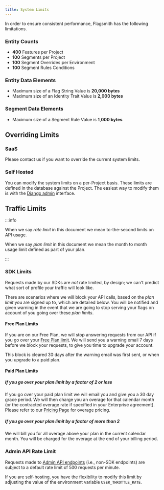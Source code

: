 ```yaml
---
title: System Limits
---
```


In order to ensure consistent performance, Flagsmith has the following limitations.

### Entity Counts

- **400** Features per Project
- **100** Segments per Project
- **100** Segment Overrides per Environment
- **100** Segment Rules Conditions

### Entity Data Elements

- Maximum size of a Flag String Value is **20,000 bytes**
- Maximum size of an Identity Trait Value is **2,000 bytes**

### Segment Data Elements

- Maximum size of a Segment Rule Value is **1,000 bytes**

## Overriding Limits

### SaaS

Please contact us if you want to override the current system limits.

### Self Hosted

You can modify the system limits on a per-Project basis. These limits are defined in the database against the Project.
The easiest way to modify them is with the [Django admin](/deployment/configuration/django-admin.md) interface.

## Traffic Limits

:::info

When we say _rate limit_ in this document we mean to-the-second limits on API usage.

When we say _plan limit_ in this document we mean the month to month usage limit defined as part of your plan.

:::

### SDK Limits

Requests made by our SDKs are _not_ rate limited, by design; we can't predict what sort of profile your traffic will
look like.

There are scenarios where we will block your API calls, based on the _plan limit_ you are signed up to, which are
detailed below. You will be notified and given warning in the event that we are going to stop serving your flags on
account of you going over these _plan limits_.

#### Free Plan Limits

If you are on our Free Plan, we will stop answering requests from our API if you go over your
[Free Plan limit](https://www.flagsmith.com/pricing). We will send you a warning email 7 days before we block your
requests, to give you time to upgrade your account.

This block is cleared 30 days after the warning email was first sent, or when you upgrade to a paid plan.

#### Paid Plan Limits

##### If you go over your plan limit by a factor of 2 or less

If you go over your paid plan limit we will email you and give you a 30 day grace period. We will then charge you an
overage for that calendar month (or the contracted overage rate if specified in your Enterprise agreement). Please refer
to our [Pricing Page](https://www.flagsmith.com/pricing) for overage pricing.

##### If you go over your plan limit by a factor of more than 2

We will bill you for all overage above your plan in the current calendar month. You will be charged for the overage at
the end of your billing period.

### Admin API Rate Limit

Requests made to [Admin API endpoints](/clients/rest#private-admin-api-endpoints) (i.e., non-SDK endpoints) are subject
to a default rate limit of 500 requests per minute.

If you are self-hosting, you have the flexibility to modify this limit by adjusting the value of the environment
variable `USER_THROTTLE_RATE`.
